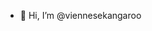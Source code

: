 - 👋 Hi, I’m @viennesekangaroo

<!---
viennesekangaroo/viennesekangaroo is a ✨ special ✨ repository because its `README.md` (this file) appears on your GitHub profile.
You can click the Preview link to take a look at your changes.
--->
